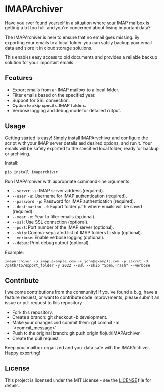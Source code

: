 # IMAPArchiver

Have you ever found yourself in a situation where your IMAP mailbox is getting a bit too full, and you're concerned about losing important data?

The IMAPArchiver is here to ensure that no email goes missing. By exporting your emails to a local folder, you can safely backup your email data and store it in cloud storage solutions.

This enables easy access to old documents and provides a reliable backup solution for your important emails.

## Features

- Export emails from an IMAP mailbox to a local folder.
- Filter emails based on the specified year.
- Support for SSL connection.
- Option to skip specific IMAP folders.
- Verbose logging and debug mode for detailed output.

## Usage

Getting started is easy! Simply install IMAPArvchiver and configure the script with your IMAP server details and desired options, and run it. Your emails will be safely exported to the specified local folder, ready for backup or archiving.

Install:

```
pip install imaparchiver
```

Run IMAPArchiver with appropriate command-line arguments:

- `--server -s`: IMAP server address (required).
- `--user -u`: Username for IMAP authentication (required).
- `--password -p`: Password for IMAP authentication (required).
- `--destination -d`: Export folder path where emails will be saved (required).
- `--year -y`: Year to filter emails (optional).
- `--ssl`: Use SSL connection (optional).
- `--port`: Port number of the IMAP server (optional).
- `--skip`: Comma-separated list of IMAP folders to skip (optional).
- `--verbose`: Enable verbose logging (optional).
- `--debug`: Print debug output (optional).

Example:

```
imaparchiver -s imap.example.com -u john@example.com -p secret -d /path/to/export_folder -y 2022 --ssl --skip "Spam,Trash" --verbose
```

## Contribute

I welcome contributions from the community! If you've found a bug, have a feature request, or want to contribute code improvements, please submit an issue or pull request to this repository.

- Fork this repository.
- Create a branch: git checkout -b development.
- Make your changes and commit them: git commit -m '<commit_message>'
- Push to the original branch: git push origin flojud/IMAPArchiver
- Create the pull request.

Keep your mailbox organized and your data safe with the IMAPArchiver. Happy exporting!

## License

This project is licensed under the MIT License - see the [LICENSE](LICENSE) file for details.

